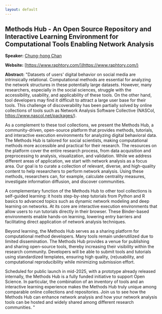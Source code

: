 ```yaml
---
layout: default
---
```


## Methods Hub - An Open Source Repository and Interactive Learning Environment for Computational Tools Enabling Network Analysis  

**Speaker:** [Chung-hong Chan](https://github.com/chainsawriot)

**Website:** [https://www.raphtory.com/](https://www.raphtory.com/)

**Abstract:** "Datasets of users' digital behavior on social media are intrinsically relational. Computational methods are essential for analyzing the network structures in these potentially large datasets. However, many researchers, especially in the social sciences, struggle with the accessibility, usability, and applicability of these tools. On the other hand, tool developers may find it difficult to attract a large user base for their tools. This challenge of discoverability has been partially solved by online collections of tools such as Network Analysis Software Collective (NASCol, https://www.nascol.net/packages/). 

As a complement to these tool collections, we present the Methods Hub, a community-driven, open-source platform that provides methods, tutorials, and interactive execution environments for analyzing digital behavioral data. The Methods Hub is tailored for social scientists, making computational methods more accessible and practical for their research. The resources on the platform cover the entire research process, from data acquisition and preprocessing to analysis, visualization, and validation. While we address different areas of application, we start with network analysis as a focus area. Our goal is to curate a collection of relevant, diverse, and high-quality content to help researchers to perform network analysis. Using these methods, researchers can, for example, calculate centrality measures, investigate information diffusion, and discover communities. 

A complementary function of the Methods Hub to other tool collections is self-guided learning: it hosts step-by-step tutorials from Python and R basics to advanced topics such as dynamic network modeling and deep learning on networks. At its core are interactive execution environments that allow users to run tutorials directly in their browser. These Binder-based environments enable hands-on learning, lowering entry barriers and facilitating direct application of network analysis techniques.  

Beyond learning, the Methods Hub serves as a sharing platform for computational method developers. Many tools remain underutilized due to limited dissemination. The Methods Hub provides a venue for publishing and sharing open-source tools, thereby increasing their visibility within the research community. Developers will be able to submit tools and tutorials using standardized templates, ensuring high quality, (re)usability, and computational reproducibility while minimizing submission effort. 

Scheduled for public launch in mid-2025, with a prototype already released internally, the Methods Hub is a fully funded initiative to support Open Science. In particular, the combination of an inventory of tools and an interactive learning experience makes the Methods Hub truly unique among comparable online collections and repositories. Join us to see how the Methods Hub can enhance network analysis and how your network analysis tools can be hosted and widely shared among different research communities. "